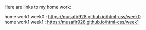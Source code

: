 Here are links to my home work:

home work1 week0 : https://musafir928.github.io/html-css/week0 <br>
home work1 week1 : https://musafir928.github.io/html-css/week1
